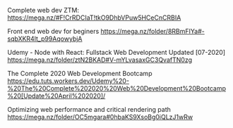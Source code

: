Complete web dev ZTM:
https://mega.nz/#F!CrRDCIaT!tkO9DhbVPuw5HCeCnCRBIA


Front end web dev for beginers
https://mega.nz/folder/8RBmFIYa#-sqbXKR4lt_p99AqowybjA

Udemy - Node with React: Fullstack Web Development Updated [07-2020]
https://mega.nz/folder/ztN2BKAD#V-mYLvasaxGC3QvafTN0zg

The Complete 2020 Web Development Bootcamp
https://edu.tuts.workers.dev/Udemy%20-%20The%20Complete%202020%20Web%20Development%20Bootcamp%20[Update%20April%202020]/

Optimizing web performance and critical rendering path
https://mega.nz/folder/OC5mgara#0hbaKS9XsoBg0iQLzJ1wRw

